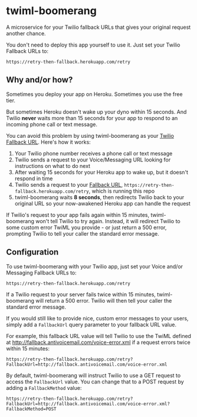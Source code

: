# twiml-boomerang

A microservice for your Twilio fallback URLs that gives your original request
another chance.

You don't need to deploy this app yourself to use it. Just set your Twilio
Fallback URLs to:

```
https://retry-then-fallback.herokuapp.com/retry
```

## Why and/or how?

Sometimes you deploy your app on Heroku. Sometimes you use the free tier.

But sometimes Heroku doesn't wake up your dyno within 15 seconds. And Twilio
**never** waits more than 15 seconds for your app to respond to an incoming
phone call or text message.

You can avoid this problem by using twiml-boomerang as your
[Twilio Fallback URL](https://www.twilio.com/docs/api/security/availability-reliability).
Here's how it works:

1. Your Twilio phone number receives a phone call or text message
1. Twilio sends a request to your Voice/Messaging URL looking for instructions
on what to do next
1. After waiting 15 seconds for your Heroku app to wake up, but it doesn't
respond in time
1. Twilio sends a request to your
[Fallback URL](https://www.twilio.com/docs/api/security/availability-reliability),
`https://retry-then-fallback.herokuapp.com/retry`, which is running this repo
1. twiml-boomerang waits **8 seconds**, then redirects Twilio back to your
original URL so your now-awakened Heroku app can handle the request

If Twilio's request to your app fails again within 15 minutes, twiml-boomerang
won't tell Twilio to try again. Instead, it will redirect Twilio to some custom
error TwiML you provide - or just return a 500 error, prompting Twilio to tell
your caller the standard error message.

## Configuration

To use twiml-boomerang with your Twilio app, just set your Voice and/or Messaging
Fallback URLs to:

```
https://retry-then-fallback.herokuapp.com/retry
```

If a Twilio request to your server fails twice within 15 minutes, twiml-boomerang
will return a 500 error. Twilio will then tell your caller the standard error
message.

If you would still like to provide nice, custom error messages to your users,
simply add a `FallbackUrl` query parameter to your fallback URL value.

For example, this fallback URL value will tell Twilio to use the TwiML defined
at http://fallback.antivoicemail.com/voice-error.xml if a request errors twice
within 15 minutes:

```
https://retry-then-fallback.herokuapp.com/retry?FallbackUrl=http://fallback.antivoicemail.com/voice-error.xml
```

By default, twiml-boomerang will instruct Twilio to use a GET request to access
the `FallbackUrl` value. You can change that to a POST request by adding a
`FallbackMethod` value:

```
https://retry-then-fallback.herokuapp.com/retry?FallbackUrl=http://fallback.antivoicemail.com/voice-error.xml?FallbackMethod=POST
```
